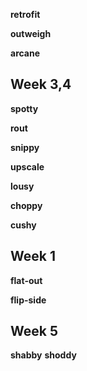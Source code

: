 
**retrofit** 

**outweigh**

**arcane**

## Week 3,4

**spotty**

**rout**

**snippy**

**upscale**

**lousy** 

**choppy** 

**cushy** 

## Week 1 

**flat-out** 

**flip-side**

## Week 5 

**shabby**
**shoddy**

